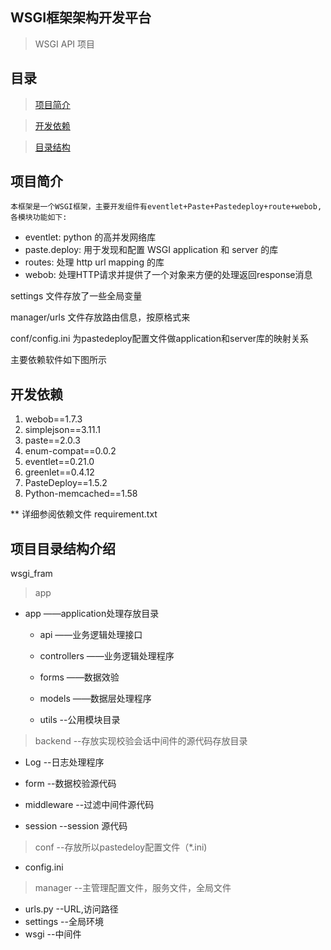 ## WSGI框架架构开发平台

> WSGI API 项目

## 目录 ##

>[项目简介](#项目简介)

>[开发依赖](#开发依赖)

>[目录结构](#目录结构)

## <span id="项目简介">项目简介</sapn>

	本框架是一个WSGI框架，主要开发组件有eventlet+Paste+Pastedeploy+route+webob,各模块功能如下:
	
- eventlet: python 的高并发网络库
- paste.deploy: 用于发现和配置 WSGI application 和 server 的库
- routes: 处理 http url mapping 的库
- webob: 处理HTTP请求并提供了一个对象来方便的处理返回response消息

settings 文件存放了一些全局变量

manager/urls 文件存放路由信息，按原格式来

conf/config.ini 为pastedeploy配置文件做application和server库的映射关系

主要依赖软件如下图所示


## <span id="开发依赖"> 开发依赖 </span> ##

1. webob==1.7.3
2. simplejson==3.11.1
3. paste==2.0.3
4. enum-compat==0.0.2
5. eventlet==0.21.0
6. greenlet==0.4.12
7. PasteDeploy==1.5.2
8. Python-memcached==1.58

** 详细参阅依赖文件 requirement.txt

## <span id="目录结构"> 项目目录结构介绍 </span>

wsgi_fram

> app
	
   - app     ——application处理存放目录
     
     - api   ——业务逻辑处理接口
     
     - controllers  ——业务逻辑处理程序
     
     - forms	——数据效验
     
     - models	——数据层处理程序
     
     - utils	--公用模块目录
     
> backend  --存放实现校验会话中间件的源代码存放目录

   - Log  --日志处理程序
   
   - form --数据校验源代码

   - middleware --过滤中间件源代码

   - session  --session 源代码

> conf  --存放所以pastedeloy配置文件（*.ini)

   - config.ini  


> manager  --主管理配置文件，服务文件，全局文件

   - urls.py --URL,访问路径
   - settings --全局环境
   - wsgi --中间件
